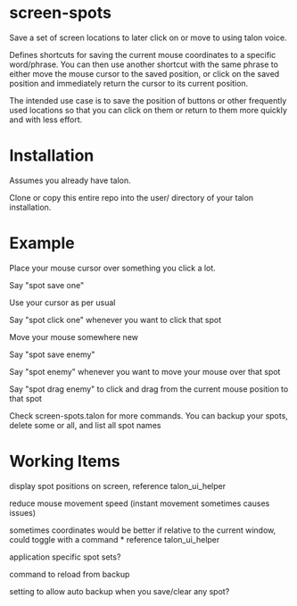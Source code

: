 # screen-spots
Save a set of screen locations to later click on or move to using talon voice.

Defines shortcuts for saving the current mouse coordinates to a specific word/phrase. You can then use another shortcut with the same phrase to either move the mouse cursor to the saved position, or click on the saved position and immediately return the cursor to its current position.

The intended use case is to save the position of buttons or other frequently used locations so that you can click on them or return to them more quickly and with less effort.

# Installation
Assumes you already have talon.

Clone or copy this entire repo into the user/ directory of your talon installation. 

# Example
Place your mouse cursor over something you click a lot.

Say "spot save one"

Use your cursor as per usual

Say "spot click one" whenever you want to click that spot

Move your mouse somewhere new

Say "spot save enemy"

Say "spot enemy" whenever you want to move your mouse over that spot

Say "spot drag enemy" to click and drag from the current mouse position to that spot

Check screen-spots.talon for more commands. You can backup your spots, delete some or all, and list all spot names

# Working Items
display spot positions on screen, reference talon_ui_helper

reduce mouse movement speed (instant movement sometimes causes issues)

sometimes coordinates would be better if relative to the current window, could toggle with a command
    * reference talon_ui_helper

application specific spot sets?

command to reload from backup

setting to allow auto backup when you save/clear any spot?